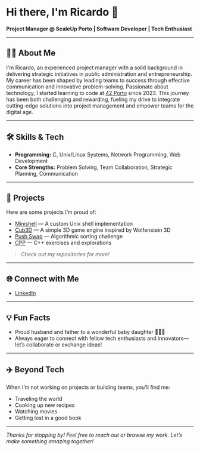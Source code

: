 # Hi there, I'm Ricardo 👋

**Project Manager @ ScaleUp Porto | Software Developer | Tech Enthusiast**

---

## 👨‍💼 About Me

I'm Ricardo, an experienced project manager with a solid background in delivering strategic initiatives in public administration and entrepreneurship. My career has been shaped by leading teams to success through effective communication and innovative problem-solving. Passionate about technology, I started learning to code at [42 Porto](https://www.42porto.com/) since 2023. This journey has been both challenging and rewarding, fueling my drive to integrate cutting-edge solutions into project management and empower teams for the digital age.

---

## 🛠️ Skills & Tech

- **Programming:** C, Unix/Linux Systems, Network Programming, Web Development
- **Core Strengths:** Problem Solving, Team Collaboration, Strategic Planning, Communication

---

## 🚀 Projects

Here are some projects I’m proud of:
- [Minishell](#) &mdash; A custom Unix shell implementation
- [Cub3D](#) &mdash; A simple 3D game engine inspired by Wolfenstein 3D
- [Push Swap](#) &mdash; Algorithmic sorting challenge
- [CPP](#) &mdash; C++ exercises and explorations

> _Check out my repositories for more!_

---

## 🌐 Connect with Me

- [LinkedIn](https://www.linkedin.com/in/ricardmendes)

---

## 💡 Fun Facts

- Proud husband and father to a wonderful baby daughter 👨‍👩‍👧
- Always eager to connect with fellow tech enthusiasts and innovators—let’s collaborate or exchange ideas!

---

## ✈️ Beyond Tech

When I’m not working on projects or building teams, you’ll find me:
- Traveling the world
- Cooking up new recipes
- Watching movies
- Getting lost in a good book

---

_Thanks for stopping by! Feel free to reach out or browse my work. Let’s make something amazing together!_

